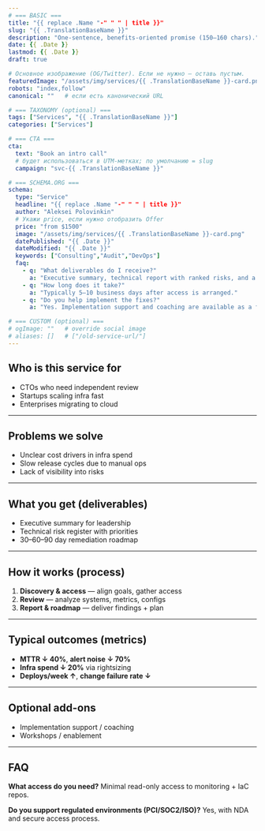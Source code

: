 ```yaml
---
# === BASIC ===
title: "{{ replace .Name "-" " " | title }}"
slug: "{{ .TranslationBaseName }}"
description: "One-sentence, benefits-oriented promise (150–160 chars)."
date: {{ .Date }}
lastmod: {{ .Date }}
draft: true

# Основное изображение (OG/Twitter). Если не нужно — оставь пустым.
featuredImage: "/assets/img/services/{{ .TranslationBaseName }}-card.png"
robots: "index,follow"
canonical: ""   # если есть канонический URL

# === TAXONOMY (optional) ===
tags: ["Services", "{{ .TranslationBaseName }}"]
categories: ["Services"]

# === CTA ===
cta:
  text: "Book an intro call"
  # будет использоваться в UTM-метках; по умолчанию = slug
  campaign: "svc-{{ .TranslationBaseName }}"

# === SCHEMA.ORG ===
schema:
  type: "Service"
  headline: "{{ replace .Name "-" " " | title }}"
  author: "Aleksei Polovinkin"
  # Укажи price, если нужно отобразить Offer
  price: "from $1500"
  image: "/assets/img/services/{{ .TranslationBaseName }}-card.png"
  datePublished: "{{ .Date }}"
  dateModified: "{{ .Date }}"
  keywords: ["Consulting","Audit","DevOps"]
  faq:
    - q: "What deliverables do I receive?"
      a: "Executive summary, technical report with ranked risks, and a 30–60–90 day roadmap."
    - q: "How long does it take?"
      a: "Typically 5–10 business days after access is arranged."
    - q: "Do you help implement the fixes?"
      a: "Yes. Implementation support and coaching are available as a follow-up engagement."

# === CUSTOM (optional) ===
# ogImage: ""   # override social image
# aliases: []   # ["/old-service-url/"]
---
```


## Who is this service for
<!-- Target audience and pains (3–5 bullets). Keep it business-oriented. -->
- CTOs who need independent review
- Startups scaling infra fast
- Enterprises migrating to cloud

---

## Problems we solve
<!-- Pain points phrased as outcomes; 4–7 bullets. -->
- Unclear cost drivers in infra spend
- Slow release cycles due to manual ops
- Lack of visibility into risks

---

## What you get (deliverables)

- Executive summary for leadership
- Technical risk register with priorities
- 30–60–90 day remediation roadmap

---

## How it works (process)

1. **Discovery & access** — align goals, gather access
2. **Review** — analyze systems, metrics, configs
3. **Report & roadmap** — deliver findings + plan

---

## Typical outcomes (metrics)

- **MTTR ↓ 40%**, **alert noise ↓ 70%**
- **Infra spend ↓ 20%** via rightsizing
- **Deploys/week ↑**, **change failure rate ↓**

---

## Optional add-ons

- Implementation support / coaching
- Workshops / enablement

---

## FAQ

**What access do you need?**
Minimal read-only access to monitoring + IaC repos.

**Do you support regulated environments (PCI/SOC2/ISO)?**
Yes, with NDA and secure access process.
